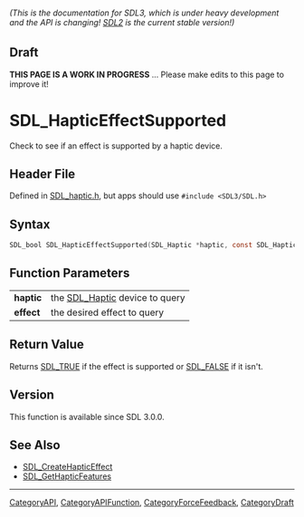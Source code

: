 ###### (This is the documentation for SDL3, which is under heavy development and the API is changing! [SDL2](https://wiki.libsdl.org/SDL2/) is the current stable version!)

## Draft

**THIS PAGE IS A WORK IN PROGRESS** ... Please make edits to this page to improve it!
# SDL_HapticEffectSupported

Check to see if an effect is supported by a haptic device.

## Header File

Defined in [SDL_haptic.h](https://github.com/libsdl-org/SDL/blob/main/include/SDL3/SDL_haptic.h), but apps should use `#include <SDL3/SDL.h>`

## Syntax

```c
SDL_bool SDL_HapticEffectSupported(SDL_Haptic *haptic, const SDL_HapticEffect *effect);

```

## Function Parameters

|                |                                              |
| -------------- | -------------------------------------------- |
| **haptic**     | the [SDL_Haptic](SDL_Haptic) device to query |
| **effect**     | the desired effect to query                  |

## Return Value

Returns [SDL_TRUE](SDL_TRUE) if the effect is supported or
[SDL_FALSE](SDL_FALSE) if it isn't.

## Version

This function is available since SDL 3.0.0.

## See Also

* [SDL_CreateHapticEffect](SDL_CreateHapticEffect)
* [SDL_GetHapticFeatures](SDL_GetHapticFeatures)

----
[CategoryAPI](CategoryAPI), [CategoryAPIFunction](CategoryAPIFunction), [CategoryForceFeedback](CategoryForceFeedback), [CategoryDraft](CategoryDraft)



